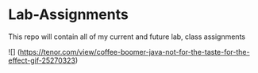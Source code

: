 # Lab-Assignments
This repo will contain all of my current and future lab, class assignments

![] (https://tenor.com/view/coffee-boomer-java-not-for-the-taste-for-the-effect-gif-25270323)
